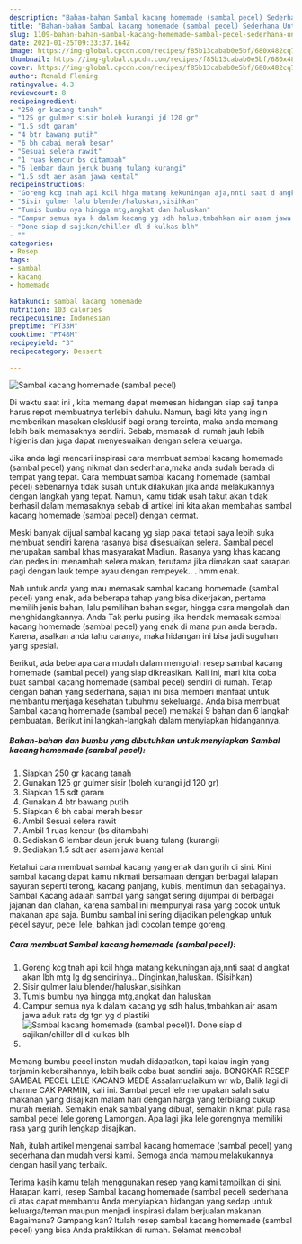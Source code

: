 ```yaml
---
description: "Bahan-bahan Sambal kacang homemade (sambal pecel) Sederhana Untuk Jualan"
title: "Bahan-bahan Sambal kacang homemade (sambal pecel) Sederhana Untuk Jualan"
slug: 1109-bahan-bahan-sambal-kacang-homemade-sambal-pecel-sederhana-untuk-jualan
date: 2021-01-25T09:33:37.164Z
image: https://img-global.cpcdn.com/recipes/f85b13cabab0e5bf/680x482cq70/sambal-kacang-homemade-sambal-pecel-foto-resep-utama.jpg
thumbnail: https://img-global.cpcdn.com/recipes/f85b13cabab0e5bf/680x482cq70/sambal-kacang-homemade-sambal-pecel-foto-resep-utama.jpg
cover: https://img-global.cpcdn.com/recipes/f85b13cabab0e5bf/680x482cq70/sambal-kacang-homemade-sambal-pecel-foto-resep-utama.jpg
author: Ronald Fleming
ratingvalue: 4.3
reviewcount: 8
recipeingredient:
- "250 gr kacang tanah"
- "125 gr gulmer sisir boleh kurangi jd 120 gr"
- "1.5 sdt garam"
- "4 btr bawang putih"
- "6 bh cabai merah besar"
- "Sesuai selera rawit"
- "1 ruas kencur bs ditambah"
- "6 lembar daun jeruk buang tulang kurangi"
- "1.5 sdt aer asam jawa kental"
recipeinstructions:
- "Goreng kcg tnah api kcil hhga matang kekuningan aja,nnti saat d angkat akan lbh mtg lg dg sendirinya.. Dinginkan,haluskan. (Sisihkan)"
- "Sisir gulmer lalu blender/haluskan,sisihkan"
- "Tumis bumbu nya hingga mtg,angkat dan haluskan"
- "Campur semua nya k dalam kacang yg sdh halus,tmbahkan air asam jawa aduk rata dg tgn yg d plastiki"
- "Done siap d sajikan/chiller dl d kulkas blh"
- ""
categories:
- Resep
tags:
- sambal
- kacang
- homemade

katakunci: sambal kacang homemade 
nutrition: 103 calories
recipecuisine: Indonesian
preptime: "PT33M"
cooktime: "PT48M"
recipeyield: "3"
recipecategory: Dessert

---
```



![Sambal kacang homemade (sambal pecel)](https://img-global.cpcdn.com/recipes/f85b13cabab0e5bf/680x482cq70/sambal-kacang-homemade-sambal-pecel-foto-resep-utama.jpg)

Di waktu  saat ini , kita memang dapat memesan hidangan siap saji tanpa harus repot membuatnya terlebih dahulu. Namun, bagi kita yang ingin memberikan masakan eksklusif bagi orang tercinta, maka anda memang lebih baik memasaknya sendiri. Sebab, memasak di rumah jauh lebih higienis dan juga dapat menyesuaikan dengan selera keluarga.

Jika anda lagi mencari inspirasi cara membuat sambal kacang homemade (sambal pecel) yang nikmat dan sederhana,maka anda sudah berada di tempat yang tepat. Cara membuat sambal kacang homemade (sambal pecel)  sebenarnya tidak susah untuk dilakukan jika anda melakukannya dengan langkah yang tepat. Namun, kamu tidak usah takut akan tidak berhasil dalam memasaknya 
sebab di artikel ini kita akan membahas sambal kacang homemade (sambal pecel) dengan cermat.  

Meski banyak dijual sambal kacang yg siap pakai tetapi saya lebih suka membuat sendiri karena rasanya bisa disesuaikan selera. Sambal pecel merupakan sambal khas masyarakat Madiun. Rasanya yang khas kacang dan pedes ini menambah selera makan, terutama jika dimakan saat sarapan pagi dengan lauk tempe ayau dengan rempeyek.. . hmm enak.

Nah untuk anda yang mau memasak sambal kacang homemade (sambal pecel) yang enak, ada beberapa tahap yang bisa dikerjakan, pertama memilih jenis bahan, lalu pemilihan bahan segar, hingga cara mengolah dan menghidangkannya. Anda Tak perlu pusing jika hendak memasak sambal kacang homemade (sambal pecel) yang enak di mana pun anda berada. Karena, asalkan anda  tahu caranya, maka hidangan ini bisa jadi suguhan yang spesial.

Berikut, ada beberapa cara mudah dalam mengolah resep sambal kacang homemade (sambal pecel) yang siap dikreasikan. Kali ini, mari kita coba buat sambal kacang homemade (sambal pecel) sendiri di rumah. Tetap dengan bahan yang sederhana, sajian ini bisa memberi manfaat untuk membantu menjaga kesehatan tubuhmu sekeluarga. Anda bisa membuat Sambal kacang homemade (sambal pecel) memakai 9 bahan dan 6 langkah pembuatan. Berikut ini langkah-langkah dalam menyiapkan hidangannya.

<!--inarticleads1-->

##### Bahan-bahan dan bumbu yang dibutuhkan untuk menyiapkan Sambal kacang homemade (sambal pecel):

1. Siapkan 250 gr kacang tanah
1. Gunakan 125 gr gulmer sisir (boleh kurangi jd 120 gr)
1. Siapkan 1.5 sdt garam
1. Gunakan 4 btr bawang putih
1. Siapkan 6 bh cabai merah besar
1. Ambil Sesuai selera rawit
1. Ambil 1 ruas kencur (bs ditambah)
1. Sediakan 6 lembar daun jeruk buang tulang (kurangi)
1. Sediakan 1.5 sdt aer asam jawa kental


Ketahui cara membuat sambal kacang yang enak dan gurih di sini. Kini sambal kacang dapat kamu nikmati bersamaan dengan berbagai lalapan sayuran seperti terong, kacang panjang, kubis, mentimun dan sebagainya. Sambal Kacang adalah sambal yang sangat sering dijumpai di berbagai jajanan dan olahan, karena sambal ini mempunyai rasa yang cocok untuk makanan apa saja. Bumbu sambal ini sering dijadikan pelengkap untuk pecel sayur, pecel lele, bahkan jadi cocolan tempe goreng. 

<!--inarticleads2-->

##### Cara membuat Sambal kacang homemade (sambal pecel):

1. Goreng kcg tnah api kcil hhga matang kekuningan aja,nnti saat d angkat akan lbh mtg lg dg sendirinya.. Dinginkan,haluskan. (Sisihkan)
1. Sisir gulmer lalu blender/haluskan,sisihkan
1. Tumis bumbu nya hingga mtg,angkat dan haluskan
1. Campur semua nya k dalam kacang yg sdh halus,tmbahkan air asam jawa aduk rata dg tgn yg d plastiki
<img src="https://img-global.cpcdn.com/steps/175f493032051a69/160x128cq70/sambal-kacang-homemade-sambal-pecel-langkah-memasak-4-foto.jpg" alt="Sambal kacang homemade (sambal pecel)">1. Done siap d sajikan/chiller dl d kulkas blh
1. 


Memang bumbu pecel instan mudah didapatkan, tapi kalau ingin yang terjamin kebersihannya, lebih baik coba buat sendiri saja. BONGKAR RESEP SAMBAL PECEL LELE KACANG MEDE Assalamualaikum wr wb, Balik lagi di channe CAK PARMIN, kali ini. Sambal pecel lele merupakan salah satu makanan yang disajikan malam hari dengan harga yang terbilang cukup murah meriah. Semakin enak sambal yang dibuat, semakin nikmat pula rasa sambal pecel lele goreng Lamongan. Apa lagi jika lele gorengnya memiliki rasa yang gurih lengkap disajikan. 

Nah, itulah artikel mengenai  sambal kacang homemade (sambal pecel)  yang sederhana dan mudah versi kami. Semoga anda mampu melakukannya dengan hasil yang terbaik. 

Terima kasih kamu telah menggunakan resep yang kami tampilkan di sini. Harapan kami, resep  Sambal kacang homemade (sambal pecel) sederhana di atas dapat membantu Anda menyiapkan hidangan yang sedap untuk keluarga/teman maupun menjadi inspirasi dalam berjualan makanan. Bagaimana? Gampang kan? Itulah resep sambal kacang homemade (sambal pecel) yang bisa Anda praktikkan di rumah. Selamat mencoba!

